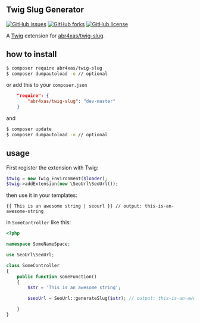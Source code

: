 ## Twig Slug Generator

[![GitHub issues](https://img.shields.io/github/issues/abr4xas/twig-slug.svg?style=flat-square)](https://github.com/abr4xas/twig-slug/issues) [![GitHub forks](https://img.shields.io/github/forks/abr4xas/twig-slug.svg?style=flat-square)](https://github.com/abr4xas/twig-slug/network) [![GitHub license](https://img.shields.io/badge/license-MIT-blue.svg?style=flat-square)](https://raw.githubusercontent.com/abr4xas/twig-slug/master/LICENSE)


A [Twig](http://twig.sensiolabs.org/) extension for [abr4xas/twig-slug](https://github.com/abr4xas/twig-slug).

## how to install

```bash
$ composer require abr4xas/twig-slug
$ composer dumpautoload -o // optional
```
or add this to your `composer.json`

```json
    "require": {
        "abr4xas/twig-slug": "dev-master"
    }
```
and

```bash
$ composer update
$ composer dumpautoload -o // optional
```

## usage

First register the extension with Twig:

```php
$twig = new Twig_Environment($loader);
$twig->addExtension(new \SeoUrl\SeoUrl());
```

then use it in your templates:

```
{{ This is an awesome string | seourl }} // output: this-is-an-awesome-string
```

in `SomeController` like this:

```php
<?php

namespace SomeNameSpace;

use SeoUrl\SeoUrl;

class SomeController
{
    public function someFunction()
    {
        $str = 'This is an awesome string';

        $seoUrl = SeoUrl::generateSlug($str); // output: this-is-an-awesome-string

    }
}
```